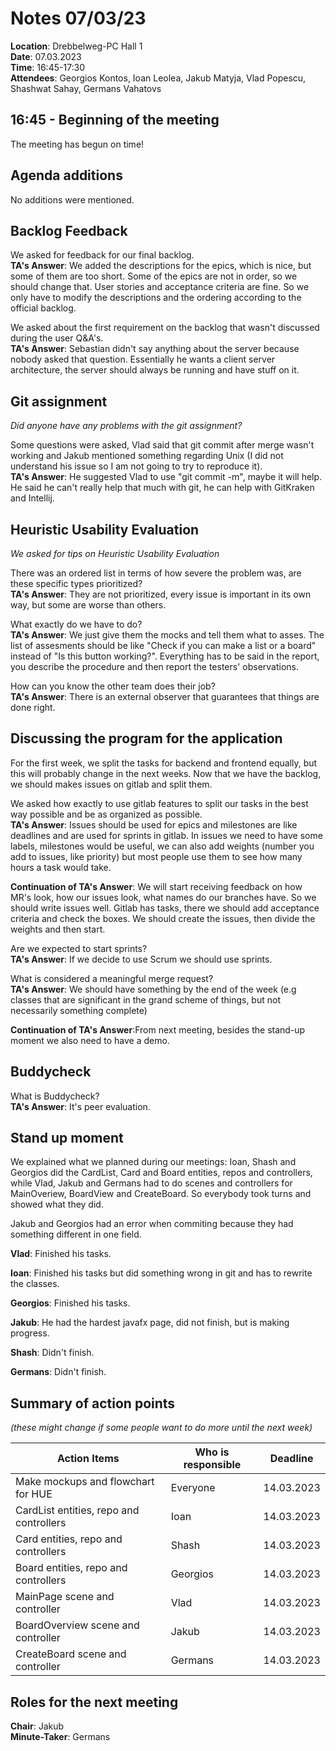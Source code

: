 # Notes 07/03/23

**Location**: Drebbelweg-PC Hall 1   
**Date**: 07.03.2023   
**Time**: 16:45-17:30   
**Attendees**: Georgios Kontos, Ioan Leolea, Jakub Matyja, Vlad Popescu, Shashwat Sahay, Germans Vahatovs   

## **16:45 - Beginning of the meeting**
The meeting has begun on time!
## **Agenda additions**

No additions were mentioned.

## **Backlog Feedback**

We asked for feedback for our final backlog.   
**TA's Answer**: We added the descriptions for the epics, which is nice, but some of them are too short. Some of the epics are not in order, so we should change that. User stories and acceptance criteria are fine. So we only have to modify the descriptions and the ordering according to the official backlog.  

We asked about the first requirement on the backlog that wasn't discussed during the user Q&A's.  
**TA's Answer**: Sebastian didn't say anything about the server because nobody asked that question. Essentially he wants a client server architecture, the server should always be running and have stuff on it.   

## **Git assignment**

*Did anyone have any problems with the git assignment?*  

Some questions were asked, Vlad said that git commit after merge wasn't working and Jakub mentioned something regarding Unix (I did not understand his issue so I am not going to try to reproduce it).  
**TA's Answer**: He suggested Vlad to use "git commit -m", maybe it will help. He said he can't really help that much with git, he can help with GitKraken and Intellij.  

## **Heuristic Usability Evaluation**  

*We asked for tips on Heuristic Usability Evaluation*  

There was an ordered list in terms of how severe the problem was, are these specific types prioritized?    
**TA's Answer**: They are not prioritized, every issue is important in its own way, but some are worse than others.  

What exactly do we have to do?  
**TA's Answer**: We just give them the mocks and tell them what to asses. The list of assesments should be like "Check if you can make a list or a board" instead of "Is this button working?". Everything has to be said in the report, you describe the procedure and then report the testers' observations.  

How can you know the other team does their job?  
**TA's Answer**: There is an external observer that guarantees that things are done right.  

## **Discussing the program for the application**

For the first week, we split the tasks for backend and frontend equally, but this will probably change in the next weeks. Now that we have the backlog, we should makes issues on gitlab and split them.  

We asked how exactly to use gitlab features to split our tasks in the best way possible and be as organized as possible.  
**TA's Answer**: Issues should be used for epics and milestones are like deadlines and are used for sprints in gitlab. In issues we need to have some labels, milestones would be useful, we can also add weights (number you add to issues, like priority) but most people use them to see how many hours a task would take.  

**Continuation of TA's Answer**: We will start receiving feedback on how MR's look, how our issues look, what names do our branches have. So we should write issues well. Gitlab has tasks, there we should add acceptance criteria and check the boxes. We should create the issues, then divide the weights and then start.  

Are we expected to start sprints?    
**TA's Answer**: If we decide to use Scrum we should use sprints.  

What is considered a meaningful merge request?  
**TA's Answer**: We should have something by the end of the week (e.g classes that are significant in the grand scheme of things, but not necessarily something complete)  

**Continuation of TA's Answer**:From next meeting, besides the stand-up moment we also need to have a demo.  

## **Buddycheck**

What is Buddycheck?  
**TA's Answer**: It's peer evaluation.

## **Stand up moment**

We explained what we planned during our meetings: Ioan, Shash and Georgios did the CardList, Card and Board entities, repos and controllers, while Vlad, Jakub and Germans had to do scenes and controllers for MainOveriew, BoardView and CreateBoard. So everybody took turns and showed what they did.  

Jakub and Georgios had an error when commiting because they had something different in one field.  

**Vlad**: Finished his tasks.  

**Ioan**: Finished his tasks but did something wrong in git and has to rewrite the classes.  

**Georgios**: Finished his tasks.  

**Jakub**: He had the hardest javafx page, did not finish, but is making progress.  

**Shash**: Didn't finish.  

**Germans**: Didn't finish.  

## **Summary of action points**  

*(these might change if some people want to do more until the next week)*  

| Action Items                             | Who is responsible | Deadline   |
|------------------------------------------|--------------------|------------|
| Make mockups and flowchart for HUE       | Everyone           | 14.03.2023 |
| CardList  entities, repo and controllers | Ioan               | 14.03.2023 |
| Card  entities, repo and controllers     | Shash              | 14.03.2023 |
| Board entities, repo and controllers     | Georgios           | 14.03.2023 |
| MainPage scene and controller            | Vlad               | 14.03.2023 |
| BoardOverview scene and controller       | Jakub              | 14.03.2023 |
| CreateBoard  scene and controller        | Germans            | 14.03.2023 |

## **Roles for the next meeting**     
**Chair**: Jakub   
**Minute-Taker**: Germans



